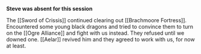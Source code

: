 **Steve was absent for this session**

The [[Sword of Crissis]] continued clearing out [[Brachmoore Fortress]]. Encountered some young black dragons and tried to convince them to turn on the [[Ogre Alliance]] and fight with us instead. They refused until we downed one. [[Aelar]] revived him and they agreed to work with us, for now at least.